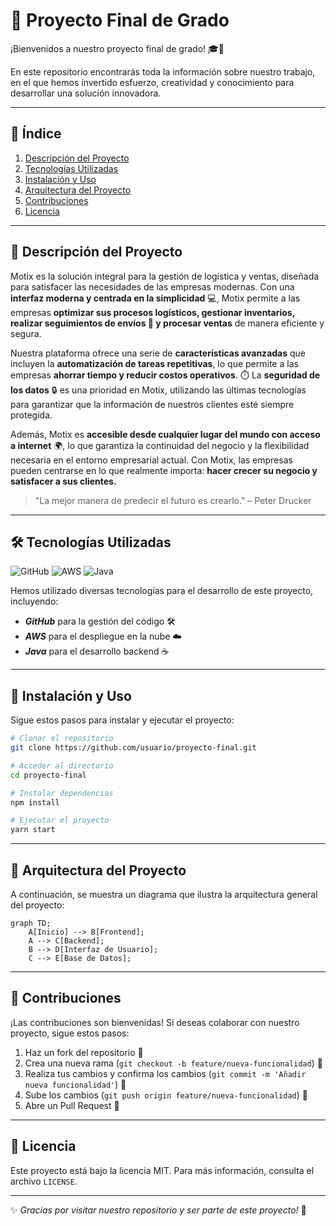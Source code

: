 # 📌 Proyecto Final de Grado

¡Bienvenidos a nuestro proyecto final de grado! 🎓🚀

En este repositorio encontrarás toda la información sobre nuestro trabajo, en el que hemos invertido esfuerzo, creatividad y conocimiento para desarrollar una solución innovadora.

---

## 📖 Índice
1. [Descripción del Proyecto](#descripción-del-proyecto)
2. [Tecnologías Utilizadas](#tecnologías-utilizadas)
3. [Instalación y Uso](#instalación-y-uso)
4. [Arquitectura del Proyecto](#arquitectura-del-proyecto)
5. [Contribuciones](#contribuciones)
6. [Licencia](#licencia)

---

## 📌 Descripción del Proyecto
<a name="descripción-del-proyecto"></a>

Motix es la solución integral para la gestión de logística y ventas, diseñada para satisfacer las necesidades de las empresas modernas. 
Con una **interfaz moderna y centrada en la simplicidad** :computer:, Motix permite a las empresas **optimizar sus procesos logísticos, gestionar inventarios, realizar seguimientos de envíos :truck: y procesar ventas** de manera eficiente y segura.

Nuestra plataforma ofrece una serie de **características avanzadas** que incluyen la **automatización de tareas repetitivas**, lo que permite a las empresas **ahorrar tiempo y reducir costos operativos**. :stopwatch: La **seguridad de los datos** :lock: es una prioridad en Motix, utilizando las últimas tecnologías para garantizar que la información de nuestros clientes esté siempre protegida.

Además, Motix es **accesible desde cualquier lugar del mundo con acceso a internet** :earth_africa:, lo que garantiza la continuidad del negocio y la flexibilidad necesaria en el entorno empresarial actual. Con Motix, las empresas pueden centrarse en lo que realmente importa: **hacer crecer su negocio y satisfacer a sus clientes.**

> "La mejor manera de predecir el futuro es crearlo." – Peter Drucker

---

## 🛠️ Tecnologías Utilizadas
<a name="tecnologías-utilizadas"></a>

![GitHub](https://img.shields.io/badge/GitHub-%23181717.svg?style=flat&logo=github&logoColor=white)
![AWS](https://img.shields.io/badge/AWS-%23FF9900.svg?style=flat&logo=amazon-aws&logoColor=white)
![Java](https://img.shields.io/badge/Java-%23ED8B00.svg?style=flat&logo=openjdk&logoColor=white)

Hemos utilizado diversas tecnologías para el desarrollo de este proyecto, incluyendo:
- ***GitHub*** para la gestión del código 🛠️
- ***AWS*** para el despliegue en la nube ☁️
- ***Java*** para el desarrollo backend ☕

---

## 🚀 Instalación y Uso
<a name="instalación-y-uso"></a>

Sigue estos pasos para instalar y ejecutar el proyecto:
```bash
# Clonar el repositorio
git clone https://github.com/usuario/proyecto-final.git

# Acceder al directorio
cd proyecto-final

# Instalar dependencias
npm install

# Ejecutar el proyecto
yarn start
```

---

## 📐 Arquitectura del Proyecto
<a name="arquitectura-del-proyecto"></a>

A continuación, se muestra un diagrama que ilustra la arquitectura general del proyecto:

```mermaid
graph TD;
    A[Inicio] --> B[Frontend];
    A --> C[Backend];
    B --> D[Interfaz de Usuario];
    C --> E[Base de Datos];
```

---

## 🤝 Contribuciones
<a name="contribuciones"></a>

¡Las contribuciones son bienvenidas! Si deseas colaborar con nuestro proyecto, sigue estos pasos:
1. Haz un fork del repositorio 🔄
2. Crea una nueva rama (`git checkout -b feature/nueva-funcionalidad`) 🌿
3. Realiza tus cambios y confirma los cambios (`git commit -m 'Añadir nueva funcionalidad'`) 📌
4. Sube los cambios (`git push origin feature/nueva-funcionalidad`) 🚀
5. Abre un Pull Request 📩

---

## 📜 Licencia
<a name="licencia"></a>

Este proyecto está bajo la licencia MIT. Para más información, consulta el archivo `LICENSE`.

---

✨ _Gracias por visitar nuestro repositorio y ser parte de este proyecto!_ 🚀
